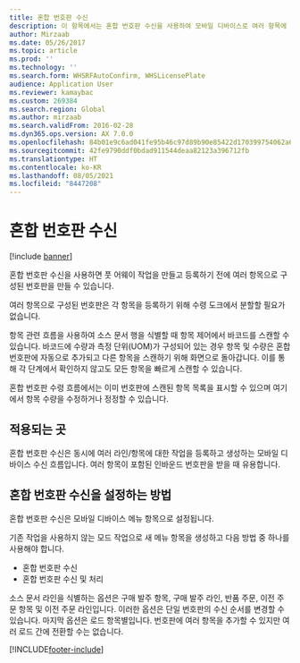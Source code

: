 ```yaml
---
title: 혼합 번호판 수신
description: 이 항목에서는 혼합 번호판 수신을 사용하여 모바일 디바이스로 여러 항목에 대한 작업을 등록하고 생성하는 방법에 대해 설명합니다.
author: Mirzaab
ms.date: 05/26/2017
ms.topic: article
ms.prod: ''
ms.technology: ''
ms.search.form: WHSRFAutoConfirm, WHSLicensePlate
audience: Application User
ms.reviewer: kamaybac
ms.custom: 269384
ms.search.region: Global
ms.author: mirzaab
ms.search.validFrom: 2016-02-28
ms.dyn365.ops.version: AX 7.0.0
ms.openlocfilehash: 84b01e9c6ad041fe95b46c97d89b90e85422d170399754062a6422319fc23a63
ms.sourcegitcommit: 42fe9790ddf0bdad911544deaa82123a396712fb
ms.translationtype: HT
ms.contentlocale: ko-KR
ms.lasthandoff: 08/05/2021
ms.locfileid: "8447208"
---
```

# <a name="mixed-license-plate-receiving"></a>혼합 번호판 수신

[!include [banner](../includes/banner.md)]

혼합 번호판 수신을 사용하면 풋 어웨이 작업을 만들고 등록하기 전에 여러 항목으로 구성된 번호판을 만들 수 있습니다. 

여러 항목으로 구성된 번호판은 각 항목을 등록하기 위해 수령 도크에서 분할할 필요가 없습니다. 

항목 관련 흐름을 사용하여 소스 문서 행을 식별할 때 항목 제어에서 바코드를 스캔할 수 있습니다. 바코드에 수량과 측정 단위(UOM)가 구성되어 있는 경우 항목 및 수량은 혼합 번호판에 자동으로 추가되고 다른 항목을 스캔하기 위해 화면으로 돌아갑니다. 이를 통해 각 단계에서 확인하지 않고도 모든 항목을 빠르게 스캔할 수 있습니다. 

혼합 번호판 수령 흐름에서는 이미 번호판에 스캔된 항목 목록을 표시할 수 있으며 여기에서 항목 수량을 수정하거나 정정할 수 있습니다.

## <a name="where-it-applies"></a>적용되는 곳

혼합 번호판 수신은 동시에 여러 라인/항목에 대한 작업을 등록하고 생성하는 모바일 디바이스 수신 흐름입니다. 여러 항목이 포함된 인바운드 번호판을 받을 때 유용합니다. 

## <a name="how-to-set-up-mixed-license-plate-receiving"></a>혼합 번호판 수신을 설정하는 방법
혼합 번호판 수신은 모바일 디바이스 메뉴 항목으로 설정됩니다.

기존 작업을 사용하지 않는 모드 작업으로 새 메뉴 항목을 생성하고 다음 방법 중 하나를 사용해야 합니다.

- 혼합 번호판 수신
- 혼합 번호판 수신 및 처리

소스 문서 라인을 식별하는 옵션은 구매 발주 항목, 구매 발주 라인, 반품 주문, 이전 주문 항목 및 이전 주문 라인입니다. 이러한 옵션은 단일 번호판의 수신 순서를 변경할 수 있습니다. 마지막 옵션은 로드 항목별입니다. 번호판에 여러 항목을 추가할 수 있지만 여러 로드 간에 전환할 수는 없습니다.


[!INCLUDE[footer-include](../../includes/footer-banner.md)]